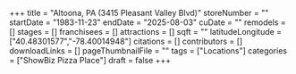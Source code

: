 +++
title = "Altoona, PA (3415 Pleasant Valley Blvd)"
storeNumber = ""
startDate = "1983-11-23"
endDate = "2025-08-03"
cuDate = ""
remodels = []
stages = []
franchisees = []
attractions = []
sqft = ""
latitudeLongitude = ["40.48301577","-78.40014948"]
citations = []
contributors = []
downloadLinks = []
pageThumbnailFile = ""
tags = ["Locations"]
categories = ["ShowBiz Pizza Place"]
draft = false
+++
